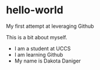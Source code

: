 # hello-world
My first attempt at leveraging Github

This is a bit about myself.
- I am a student at UCCS
- I am learning Github
- My name is Dakota Daniger

